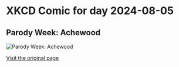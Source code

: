 
# XKCD Comic for day 2024-08-05

## Parody Week: Achewood

![Parody Week: Achewood](https://imgs.xkcd.com/comics/achewood.png "I always wanted to impress them with how well I could hear, didn't you?  Also, this sets the record for number of awkward-pause panels in one strip (previously held by Achewood)")

[Visit the original page](https://xkcd.com/141/)
